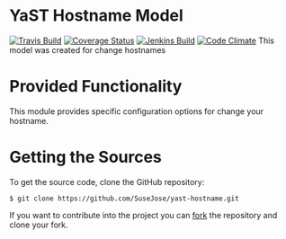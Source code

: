 YaST Hostname Model
==============================

[![Travis Build](https://travis-ci.org/yast/yast-caasp.svg?branch=master)](https://travis-ci.org/yast/yast-caasp)
[![Coverage Status](https://img.shields.io/coveralls/yast/yast-caasp.svg)](https://coveralls.io/r/yast/yast-caasp?branch=master)
[![Jenkins Build](http://img.shields.io/jenkins/s/https/ci.opensuse.org/yast-yast-caasp-master.svg)](https://ci.opensuse.org/view/Yast/job/yast-yast-caasp-master/)
[![Code Climate](https://codeclimate.com/github/yast/yast-caasp/badges/gpa.svg)](https://codeclimate.com/github/yast/yast-caasp)
This model was created for change hostnames


Provided Functionality
======================

This module provides specific configuration options for change your hostname.

Getting the Sources
===================

To get the source code, clone the GitHub repository:

    $ git clone https://github.com/SuseJose/yast-hostname.git

If you want to contribute into the project you can
[fork](https://help.github.com/articles/fork-a-repo/) the repository and clone your fork.

